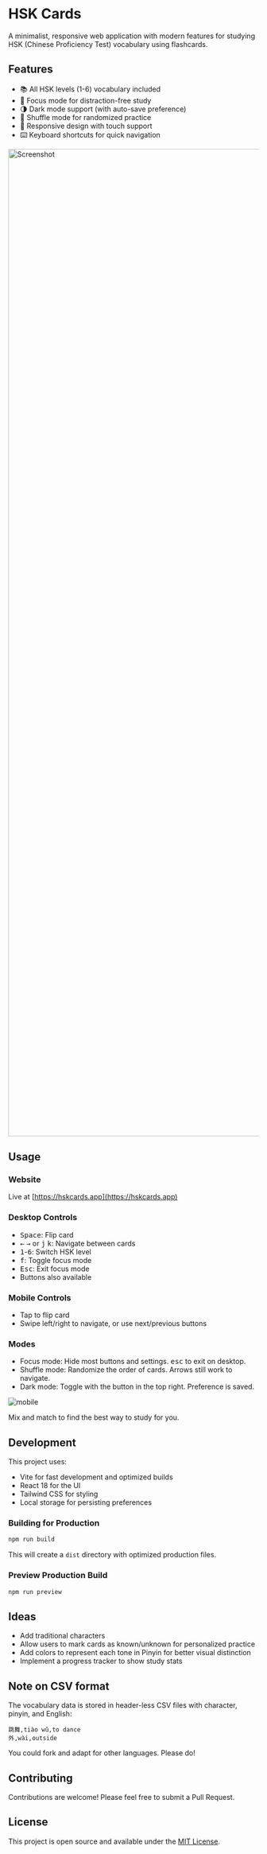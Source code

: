 # HSK Cards

A minimalist, responsive web application with modern features for studying HSK (Chinese Proficiency Test) vocabulary using flashcards.

## Features

- 📚 All HSK levels (1-6) vocabulary included
- 🎯 Focus mode for distraction-free study
- 🌗 Dark mode support (with auto-save preference)
- 🔄 Shuffle mode for randomized practice
- 📱 Responsive design with touch support
- ⌨️ Keyboard shortcuts for quick navigation

<img width="1986" alt="Screenshot" src="https://github.com/user-attachments/assets/e3333b30-bad8-465e-aea9-7cfdca2676eb" />

## Usage

### Website

Live at [https://hskcards.app](https://hskcards.app)

### Desktop Controls

- <kbd>Space</kbd>: Flip card
- <kbd>←</kbd> <kbd>→</kbd> or <kbd>j</kbd> <kbd>k</kbd>: Navigate between cards
- <kbd>1</kbd>-<kbd>6</kbd>: Switch HSK level
- <kbd>f</kbd>: Toggle focus mode
- <kbd>Esc</kbd>: Exit focus mode
- Buttons also available

### Mobile Controls

- Tap to flip card
- Swipe left/right to navigate, or use next/previous buttons

### Modes

- Focus mode: Hide most buttons and settings. <kbd>esc</kbd> to exit on desktop.
- Shuffle mode: Randomize the order of cards. Arrows still work to navigate.
- Dark mode: Toggle with the button in the top right. Preference is saved.

![mobile](https://github.com/user-attachments/assets/de762f28-6e97-43c6-afcd-1109aff31d2d)

Mix and match to find the best way to study for you.

## Development

This project uses:

- Vite for fast development and optimized builds
- React 18 for the UI
- Tailwind CSS for styling
- Local storage for persisting preferences

### Building for Production

```bash
npm run build
```

This will create a `dist` directory with optimized production files.

### Preview Production Build

```bash
npm run preview
```

## Ideas

- Add traditional characters
- Allow users to mark cards as known/unknown for personalized practice
- Add colors to represent each tone in Pinyin for better visual distinction
- Implement a progress tracker to show study stats

## Note on CSV format

The vocabulary data is stored in header-less CSV files with
character, pinyin, and English:

```
跳舞,tiào wǔ,to dance
外,wài,outside
```

You could fork and adapt for other languages.
Please do!

## Contributing

Contributions are welcome! Please feel free to submit a Pull Request.

## License

This project is open source and available under the [MIT License](LICENSE).
